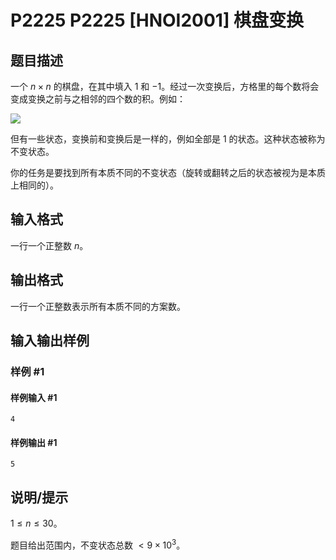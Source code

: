 # P2225 P2225 [HNOI2001] 棋盘变换

## 题目描述

一个 $n\times n$ 的棋盘，在其中填入 $1$ 和 $-1$。经过一次变换后，方格里的每个数将会变成变换之前与之相邻的四个数的积。例如：

![](https://cdn.luogu.com.cn/upload/image_hosting/2q4jbad8.png)

但有一些状态，变换前和变换后是一样的，例如全部是 $1$ 的状态。这种状态被称为不变状态。

你的任务是要找到所有本质不同的不变状态（旋转或翻转之后的状态被视为是本质上相同的）。

## 输入格式

一行一个正整数 $n$。

## 输出格式

一行一个正整数表示所有本质不同的方案数。

## 输入输出样例

### 样例 #1

#### 样例输入 #1

```
4
```

#### 样例输出 #1

```
5
```

## 说明/提示

$1\le n\le 30$。

题目给出范围内，不变状态总数 $<9\times 10^3$。
